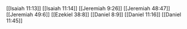 [[Isaiah 11:13]]
[[Isaiah 11:14]]
[[Jeremiah 9:26]]
[[Jeremiah 48:47]]
[[Jeremiah 49:6]]
[[Ezekiel 38:8]]
[[Daniel 8:9]]
[[Daniel 11:16]]
[[Daniel 11:45]]

